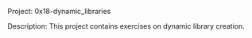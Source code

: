 Project: 0x18-dynamic_libraries

Description: This project contains exercises on dynamic library creation.
